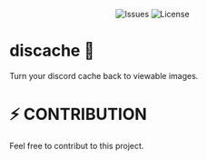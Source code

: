 <p align="center">
  <img src="https://img.shields.io/github/issues/samdotdev/discache?style=for-the-badge" alt="Issues"/>
  <img src="https://img.shields.io/github/license/samdotdev/discache?style=for-the-badge" alt="License"/>
</p>

# discache 🦀
Turn your discord cache back to viewable images.

# ⚡️  CONTRIBUTION

Feel free to contribut to this project.
